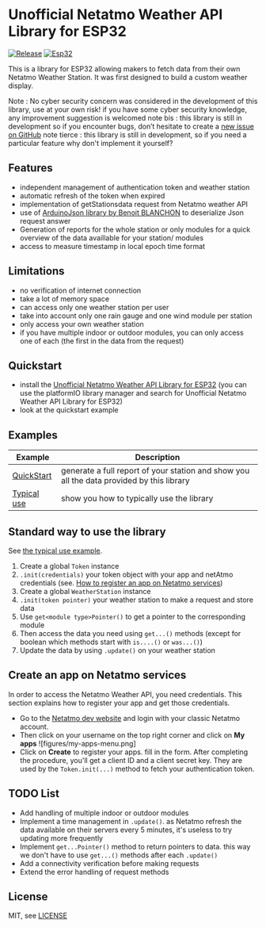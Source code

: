 # Unofficial Netatmo Weather API Library for ESP32

[![Release](https://img.shields.io/github/v/release/MartinCharrois/UnofficialNetatmoWeatherAPIlibraryForESP32)](https://github.com/MartinCharrois/UnofficialNetatmoWeatherAPIlibraryForESP32/releases)
[![Esp32](https://img.shields.io/badge/platform-ESP32-green)](https://www.espressif.com/en/products/socs/esp32)

This is a library for ESP32 allowing makers to fetch data from their own Netatmo Weather Station. It was first designed to build a custom weather display.

Note : No cyber security concern was considered in the development of this library, use at your own risk! if you have some cyber security knowledge, any improvement suggestion is welcomed
note bis : this library is still in development so if you encounter bugs, don’t hesitate to create a [new issue on GitHub](https://github.com/MartinCharrois/UnofficialNetatmoWeatherAPIlibraryForESP32/issues/new)
note tierce : this library is still in development, so if you need a particular feature why don't implement it yourself?

## Features

- independent management of authentication token and weather station
- automatic refresh of the token when expired
- implementation of getStationsdata request from Netatmo weather API
- use of [ArduinoJson library by Benoit BLANCHON](https://arduinojson.org/) to deserialize Json request answer
- Generation of reports for the whole station or only modules for a quick overview of the data availlable for your station/ modules
- access to measure timestamp in local epoch time format

## Limitations

- no verification of internet connection
- take a lot of memory space
- can access only one weather station per user
- take into account only one rain gauge and one wind module per station
- only access your own weather station
- if you have multiple indoor or outdoor modules, you can only access one of each (the first in the data from the request)

## Quickstart

- install the [Unofficial Netatmo Weather API Library for ESP32](https://github.com/MartinCharrois/UnofficialNetatmoWeatherAPIlibraryForESP32) (you can use the platformIO library manager and search for Unofficial Netatmo Weather API Library for ESP32)
- look at the quickstart example

## Examples

| Example             | Description                                |
| ------------------- | ------------------------------------------ |
| [QuickStart](https://github.com/MartinCharrois/UnofficialNetatmoWeatherAPIlibraryForESP32/tree/main/examples/QuickStart/main.cpp) | generate a full report of your station and show you all the data provided by this library   |
| [Typical use](https://github.com/MartinCharrois/UnofficialNetatmoWeatherAPIlibraryForESP32/tree/main/examples/TypicalExample/main.cpp) | show you how to typically use the library     |

## Standard way to use the library

See [the typical use example](https://github.com/MartinCharrois/UnofficialNetatmoWeatherAPIlibraryForESP32/tree/main/examples/TypicalExample/main.cpp).

1. Create a global `Token` instance
2. `.init(credentials)` your token object with your app and netAtmo credentials (see. [How to register an app on Netatmo services](#create-an-app-on-netatmo-services))
3. Create a global `WeatherStation` instance
4. `.init(token pointer)` your weather station to make a request and store data
5. Use `get<module type>Pointer()` to get a pointer to the corresponding module
6. Then access the data you need using `get...()` methods (except for boolean which methods start with `is....()` or `was...()`)
7. Update the data by using `.update()` on your weather station

## Create an app on Netatmo services

In order to access the Netatmo Weather API, you need credentials. This section explains how to register your app and get those credentials.

- Go to the [Netatmo dev website](https://dev.netatmo.com/) and login with your classic Netatmo account.
- Then click on your username on the top right corner and click on **My apps**
![figures/my-apps-menu.png]
- Click on **Create** to register your apps. fill in the form. After completing the procedure, you'll get a client ID and a client secret key. They are used by the `Token.init(...)` method to fetch your authentication token.

## TODO List

- Add handling of multiple indoor or outdoor modules
- Implement a time management in `.update()`. as Netatmo refresh the data available on their servers every 5 minutes, it's useless to try updating more frequently
- Implement `get...Pointer()` method to return pointers to data. this way we don't have to use `get...()` methods after each `.update()`
- Add a connectivity verification before making requests
- Extend the error handling of request methods

## License

MIT, see [LICENSE](https://github.com/MartinCharrois/UnofficialNetatmoWeatherAPIlibraryForESP32/blob/main/LICENSE)
